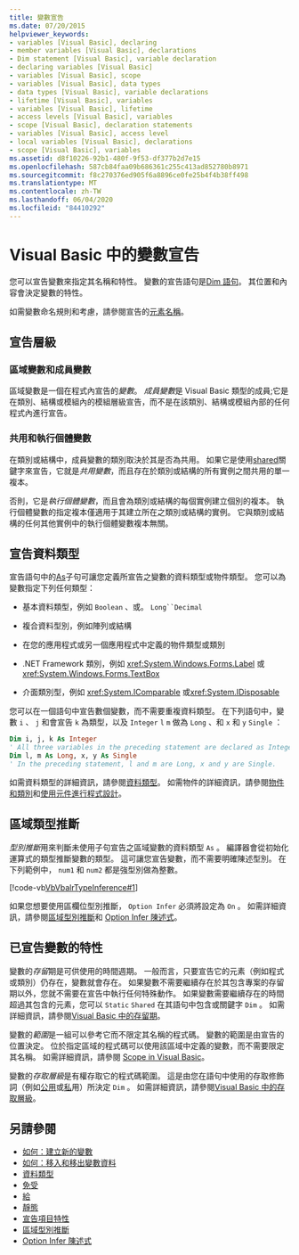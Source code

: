 ```yaml
---
title: 變數宣告
ms.date: 07/20/2015
helpviewer_keywords:
- variables [Visual Basic], declaring
- member variables [Visual Basic], declarations
- Dim statement [Visual Basic], variable declaration
- declaring variables [Visual Basic]
- variables [Visual Basic], scope
- variables [Visual Basic], data types
- data types [Visual Basic], variable declarations
- lifetime [Visual Basic], variables
- variables [Visual Basic], lifetime
- access levels [Visual Basic], variables
- scope [Visual Basic], declaration statements
- variables [Visual Basic], access level
- local variables [Visual Basic], declarations
- scope [Visual Basic], variables
ms.assetid: d8f10226-92b1-480f-9f53-df377b2d7e15
ms.openlocfilehash: 587cb84faa09b686361c255c413ad852780b8971
ms.sourcegitcommit: f8c270376ed905f6a8896ce0fe25b4f4b38ff498
ms.translationtype: MT
ms.contentlocale: zh-TW
ms.lasthandoff: 06/04/2020
ms.locfileid: "84410292"
---
```

# <a name="variable-declaration-in-visual-basic"></a>Visual Basic 中的變數宣告
您可以宣告變數來指定其名稱和特性。 變數的宣告語句是[Dim 語句](../../../language-reference/statements/dim-statement.md)。 其位置和內容會決定變數的特性。  
  
 如需變數命名規則和考慮，請參閱宣告的[元素名稱](../declared-elements/declared-element-names.md)。  
  
## <a name="declaration-levels"></a>宣告層級  
  
### <a name="local-and-member-variables"></a>區域變數和成員變數  
 區域變數是一個在程式內宣告的*變數*。 *成員變數*是 Visual Basic 類型的成員;它是在類別、結構或模組內的模組層級宣告，而不是在該類別、結構或模組內部的任何程式內進行宣告。  
  
### <a name="shared-and-instance-variables"></a>共用和執行個體變數  
 在類別或結構中，成員變數的類別取決於其是否為共用。 如果它是使用[shared](../../../language-reference/modifiers/shared.md)關鍵字來宣告，它就是*共用變數*，而且存在於類別或結構的所有實例之間共用的單一複本。  
  
 否則，它是*執行個體變數*，而且會為類別或結構的每個實例建立個別的複本。 執行個體變數的指定複本僅適用于其建立所在之類別或結構的實例。 它與類別或結構的任何其他實例中的執行個體變數複本無關。  
  
## <a name="declaring-data-type"></a>宣告資料類型  
 宣告語句中的[As](../../../language-reference/statements/as-clause.md)子句可讓您定義所宣告之變數的資料類型或物件類型。 您可以為變數指定下列任何類型：  
  
- 基本資料類型，例如 `Boolean` 、或。 `Long``Decimal`  
  
- 複合資料型別，例如陣列或結構  
  
- 在您的應用程式或另一個應用程式中定義的物件類型或類別  
  
- .NET Framework 類別，例如 <xref:System.Windows.Forms.Label> 或<xref:System.Windows.Forms.TextBox>  
  
- 介面類別型，例如 <xref:System.IComparable> 或<xref:System.IDisposable>  
  
 您可以在一個語句中宣告數個變數，而不需要重複資料類型。 在下列語句中，變數 `i` 、 `j` 和會宣告 `k` 為類型，以及 `Integer` `l` `m` 做為 `Long` 、和 `x` 和 `y` `Single` ：  
  
```vb  
Dim i, j, k As Integer  
' All three variables in the preceding statement are declared as Integer.  
Dim l, m As Long, x, y As Single  
' In the preceding statement, l and m are Long, x and y are Single.  
```  
  
 如需資料類型的詳細資訊，請參閱[資料類型](../data-types/index.md)。 如需物件的詳細資訊，請參閱[物件和類別](../objects-and-classes/index.md)和[使用元件進行程式設計](https://docs.microsoft.com/previous-versions/visualstudio/visual-studio-2013/0ffkdtkf(v=vs.120))。  
  
## <a name="local-type-inference"></a>區域類型推斷  
 *型別推斷*用來判斷未使用子句宣告之區域變數的資料類型 `As` 。 編譯器會從初始化運算式的類型推斷變數的類型。 這可讓您宣告變數，而不需要明確陳述型別。 在下列範例中， `num1` 和 `num2` 都是強型別做為整數。  
  
 [!code-vb[VbVbalrTypeInference#1](~/samples/snippets/visualbasic/VS_Snippets_VBCSharp/VbVbalrTypeInference/VB/Class1.vb#1)]  
  
 如果您想要使用區欄位型別推斷， `Option Infer` 必須將設定為 `On` 。 如需詳細資訊，請參閱[區域型別推斷](local-type-inference.md)和 [Option Infer 陳述式](../../../language-reference/statements/option-infer-statement.md)。  
  
## <a name="characteristics-of-declared-variables"></a>已宣告變數的特性  
 變數的*存留*期是可供使用的時間週期。 一般而言，只要宣告它的元素（例如程式或類別）仍存在，變數就會存在。 如果變數不需要繼續存在於其包含專案的存留期以外，您就不需要在宣告中執行任何特殊動作。 如果變數需要繼續存在的時間超過其包含的元素，您可以 `Static` `Shared` 在其語句中包含或關鍵字 `Dim` 。 如需詳細資訊，請參閱[Visual Basic 中的存留期](../declared-elements/lifetime.md)。  
  
 變數的*範圍*是一組可以參考它而不限定其名稱的程式碼。 變數的範圍是由宣告的位置決定。 位於指定區域的程式碼可以使用該區域中定義的變數，而不需要限定其名稱。 如需詳細資訊，請參閱 [Scope in Visual Basic](../declared-elements/scope.md)。  
  
 變數的*存取層級*是有權存取它的程式碼範圍。 這是由您在語句中使用的存取修飾詞（例如[公用](../../../language-reference/modifiers/public.md)或[私](../../../language-reference/modifiers/private.md)用）所決定 `Dim` 。 如需詳細資訊，請參閱[Visual Basic 中的存取層級](../declared-elements/access-levels.md)。  
  
## <a name="see-also"></a>另請參閱

- [如何：建立新的變數](how-to-create-a-new-variable.md)
- [如何：移入和移出變數資料](how-to-move-data-into-and-out-of-a-variable.md)
- [資料類型](../../../language-reference/data-types/index.md)
- [免受](../../../language-reference/modifiers/protected.md)
- [給](../../../language-reference/modifiers/friend.md)
- [靜態](../../../language-reference/modifiers/static.md)
- [宣告項目特性](../declared-elements/declared-element-characteristics.md)
- [區域型別推斷](local-type-inference.md)
- [Option Infer 陳述式](../../../language-reference/statements/option-infer-statement.md)
